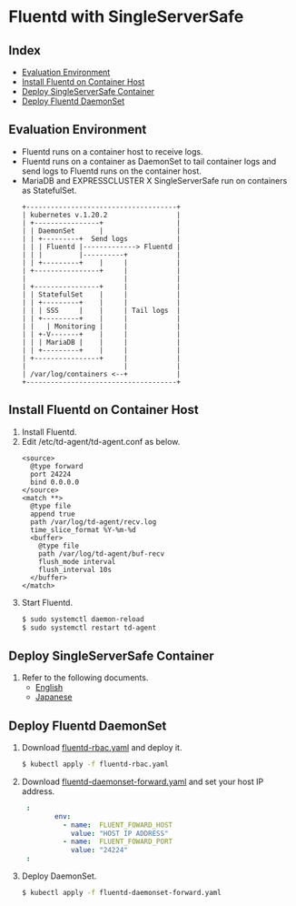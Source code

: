 # Fluentd with SingleServerSafe

## Index
- [Evaluation Environment](#evaluation-environment)
- [Install Fluentd on Container Host](#install-fluentd-on-container-host)
- [Deploy SingleServerSafe Container](#deploy-singleserversafe-container)
- [Deploy Fluentd DaemonSet](#deploy-fluentd-daemonSet)

## Evaluation Environment
- Fluentd runs on a container host to receive logs.
- Fluentd runs on a container as DaemonSet to tail container logs and send logs to Fluentd runs on the container host.
- MariaDB and EXPRESSCLUSTER X SingleServerSafe run on containers as StatefulSet.
  ```
  +-------------------------------------+
  | kubernetes v.1.20.2                 |
  | +----------------+                  |
  | | DaemonSet      |                  |
  | | +---------+  Send logs            |
  | | | Fluentd |-------------> Fluentd |
  | | |         |----------+            |
  | | +---------+    |     |            |
  | +----------------+     |            |
  |                        |            |
  | +----------------+     |            |
  | | StatefulSet    |     |            |
  | | +---------+    |     |            |
  | | | SSS     |    |     | Tail logs  |
  | | +---------+    |     |            |
  | |   | Monitoring |     |            |
  | | +-V-------+    |     |            |
  | | | MariaDB |    |     |            |
  | | +---------+    |     |            |
  | +----------------+     |            |
  |                        |            |
  | /var/log/containers <--+            |
  +-------------------------------------+
  ```

## Install Fluentd on Container Host 
1. Install Fluentd.
1. Edit /etc/td-agent/td-agent.conf as below.
   ```
   <source>
     @type forward
     port 24224
     bind 0.0.0.0
   </source>
   <match **>
     @type file
     append true
     path /var/log/td-agent/recv.log
     time_slice_format %Y-%m-%d
     <buffer>
       @type file
       path /var/log/td-agent/buf-recv
       flush_mode interval
       flush_interval 10s
     </buffer>
   </match>   
   ```
1. Start Fluentd.
   ```sh
   $ sudo systemctl daemon-reload
   $ sudo systemctl restart td-agent
   ```
## Deploy SingleServerSafe Container
1. Refer to the following documents.
   - [English](https://github.com/EXPRESSCLUSTER/kubernetes/blob/master/HowToDeploySSS.md)
   - [Japanese](https://github.com/EXPRESSCLUSTER/kubernetes/blob/master/HowToDeploySSS_jp.md)

## Deploy Fluentd DaemonSet
1. Download [fluentd-rbac.yaml](https://github.com/EXPRESSCLUSTER/Fluentd/blob/master/yaml/fluentd-rbac.yaml) and deploy it.
   ```sh 
   $ kubectl apply -f fluentd-rbac.yaml
   ```
1. Download [fluentd-daemonset-forward.yaml](https://github.com/EXPRESSCLUSTER/Fluentd/blob/master/yaml/fluentd-daemonset-forward.yaml) and set your host IP address.
   ```yaml
    :
           env:
             - name:  FLUENT_FOWARD_HOST
               value: "HOST IP ADDRESS"
             - name:  FLUENT_FOWARD_PORT
               value: "24224"    
    :
   ```
1. Deploy DaemonSet.
   ```sh
   $ kubectl apply -f fluentd-daemonset-forward.yaml
   ```